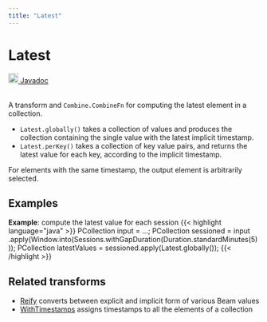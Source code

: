 ```yaml
---
title: "Latest"
---
```


<!--
Licensed under the Apache License, Version 2.0 (the "License");
you may not use this file except in compliance with the License.
You may obtain a copy of the License at

http://www.apache.org/licenses/LICENSE-2.0

Unless required by applicable law or agreed to in writing, software
distributed under the License is distributed on an "AS IS" BASIS,
WITHOUT WARRANTIES OR CONDITIONS OF ANY KIND, either express or implied.
See the License for the specific language governing permissions and
limitations under the License.
-->

# Latest

<table align="left">
    <a target="_blank" class="button"
        href="https://beam.apache.org/releases/javadoc/current/index.html?org/apache/beam/sdk/transforms/Latest.html">
      <img src="https://beam.apache.org/images/logos/sdks/java.png" width="20px" height="20px"
           alt="Javadoc" />
     Javadoc
    </a>
</table>
<br><br>

A transform and `Combine.CombineFn` for computing the latest element in a collection.

- `Latest.globally()` takes a collection of values and produces the collection
  containing the single value with the latest implicit timestamp.
- `Latest.perKey()` takes a collection of key value pairs, and returns the
  latest value for each key, according to the implicit timestamp.

For elements with the same timestamp, the output element is arbitrarily selected.

## Examples

**Example**: compute the latest value for each session
{{< highlight language="java" >}}
PCollection input = ...;
PCollection sessioned = input
.apply(Window.into(Sessions.withGapDuration(Duration.standardMinutes(5)));
PCollection latestValues = sessioned.apply(Latest.globally());
{{< /highlight >}}

## Related transforms

- [Reify](/documentation/transforms/java/elementwise/reify)
  converts between explicit and implicit form of various Beam values
- [WithTimestamps](/documentation/transforms/java/elementwise/withtimestamps)
  assigns timestamps to all the elements of a collection
